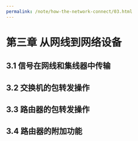 ```yaml
---
permalink: /note/how-the-network-connect/03.html
---
```


# 第三章 从网线到网络设备

## 3.1 信号在网线和集线器中传输

## 3.2 交换机的包转发操作

## 3.3 路由器的包转发操作

## 3.4 路由器的附加功能
